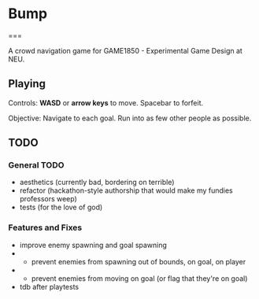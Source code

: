 # Bump

===

A crowd navigation game for GAME1850 - Experimental Game Design at NEU.

## Playing

Controls: **WASD** or **arrow keys** to move. Spacebar to forfeit.

Objective: Navigate to each goal. Run into as few other people as possible.

## TODO
### General TODO
- aesthetics (currently bad, bordering on terrible)
- refactor (hackathon-style authorship that would make my fundies professors weep)
- tests (for the love of god)

### Features and Fixes
- improve enemy spawning and goal spawning
- - prevent enemies from spawning out of bounds, on goal, on player
- - prevent enemies from moving on goal (or flag that they're on goal)
- tdb after playtests